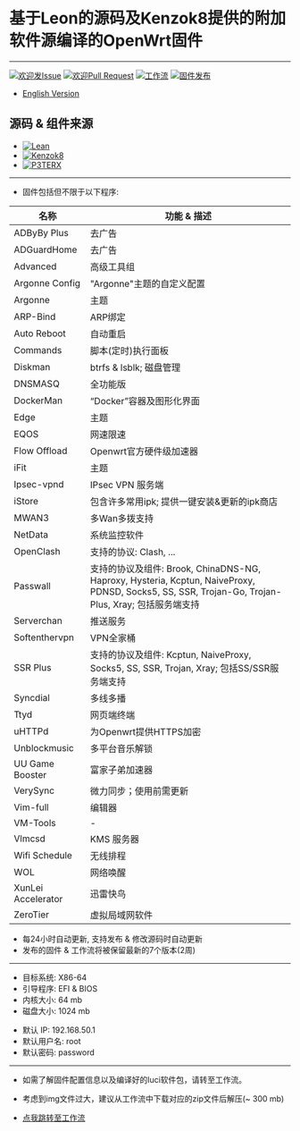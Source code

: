 # 基于Leon的源码及Kenzok8提供的附加软件源编译的OpenWrt固件

----

[1]: https://img.shields.io/badge/Issue-Welcome-brightgreen
[2]: https://github.com/Neurotoxin0/OpenWrt/issues/new
[3]: https://img.shields.io/badge/PRs-Welcome-brightgreen
[4]: https://github.com/Neurotoxin0/OpenWrt/pulls
[5]: https://img.shields.io/github/workflow/status/Neurotoxin0/OpenWrt/Project%20Openwrt%20CL
[6]: https://github.com/Neurotoxin0/OpenWrt/actions
[7]: https://img.shields.io/github/v/release/Neurotoxin0/OpenWrt
[8]: https://github.com/Neurotoxin0/OpenWrt/releases

[![欢迎发Issue][1]][2]
[![欢迎Pull Request][3]][4]
[![工作流][5]][6]
[![固件发布][7]][8]
- [English Version](https://github.com/Neurotoxin0/OpenWrt/blob/master/README_EN.md "English Version")


## 源码 & 组件来源
+ [![Lean](https://img.shields.io/badge/OpenWrt%20Source%20Code-Lean-brightgreen?style=flat-square&logo=appveyor)](https://github.com/coolsnowwolf/lede) 
+ [![Kenzok8](https://img.shields.io/badge/OpenWrt%20Extra%20Packages-Kenzok8-brightgreen?style=flat-square&logo=appveyor)](https://github.com/kenzok8/openwrt-packages) 
+ [![P3TERX](https://img.shields.io/badge/Github%20WorkFlow%20Auto%20Build-P3TERX-brightgreen?style=flat-square&logo=appveyor)](https://github.com/P3TERX/Actions-OpenWrt)

----

+ 固件包括但不限于以下程序: 

|名称|功能 & 描述
-|-
|ADByBy Plus|去广告|
|ADGuardHome|去广告|
|Advanced|高级工具组|
|Argonne Config|"Argonne"主题的自定义配置|
|Argonne|主题|
|ARP-Bind|ARP绑定|
|Auto Reboot|自动重启|
|Commands|脚本(定时)执行面板|
|Diskman|btrfs & lsblk; 磁盘管理|
|DNSMASQ|全功能版|
|DockerMan|“Docker”容器及图形化界面|
|Edge|主题|
|EQOS|网速限速|
|Flow Offload|Openwrt官方硬件级加速器|
|iFit|主题|
|Ipsec-vpnd|IPsec VPN 服务端|
|iStore|包含许多常用ipk; 提供一键安装&更新的ipk商店|
|MWAN3|多Wan多拨支持|
|NetData|系统监控软件|
|OpenClash|支持的协议: Clash, ...|
|Passwall|支持的协议及组件: Brook, ChinaDNS-NG, Haproxy, Hysteria, Kcptun, NaiveProxy, PDNSD, Socks5, SS, SSR, Trojan-Go, Trojan-Plus, Xray; 包括服务端支持|
|Serverchan|推送服务|
|Softenthervpn|VPN全家桶|
|SSR Plus|支持的协议及组件: Kcptun, NaiveProxy, Socks5, SS, SSR, Trojan, Xray; 包括SS/SSR服务端支持|
|Syncdial|多线多播|
|Ttyd|网页端终端|
|uHTTPd|为Openwrt提供HTTPS加密|
|Unblockmusic|多平台音乐解锁|
|UU Game Booster|富家子弟加速器|
|VerySync|微力同步；使用前需更新|
|Vim-full|编辑器|
|VM-Tools|-|
|Vlmcsd|KMS 服务器|
|Wifi Schedule|无线排程|
|WOL|网络唤醒|
|XunLei Accelerator|迅雷快鸟|
|ZeroTier|虚拟局域网软件|

- 每24小时自动更新, 支持发布 & 修改源码时自动更新
- 发布的固件 & 工作流将被保留最新的7个版本(2周)

----

- 目标系统: X86-64
- 引导程序: EFI & BIOS
- 内核大小: 64 mb
- 磁盘大小: 1024 mb
+ 默认 IP: 192.168.50.1
+ 默认用户名: root
+ 默认密码: password

----

+ 如需了解固件配置信息以及编译好的luci软件包，请转至工作流。
- 考虑到img文件过大，建议从工作流中下载对应的zip文件后解压(~ 300 mb) 
+ [点我跳转至工作流](https://github.com/Neurotoxin0/OpenWrt/actions "工作流")
